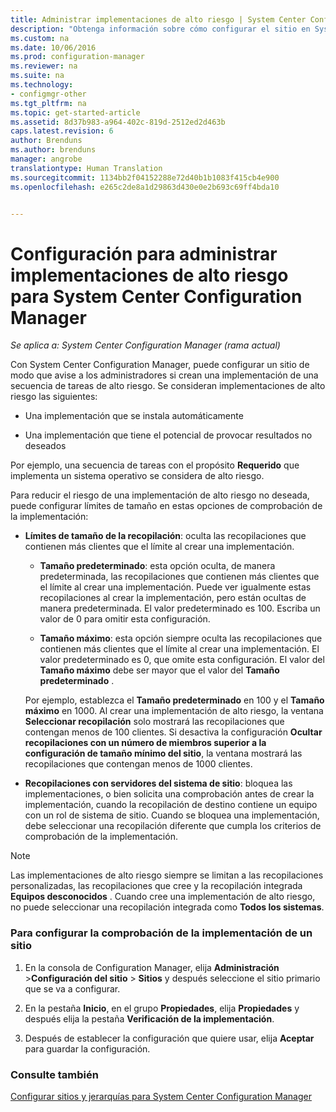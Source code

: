 ```yaml
---
title: Administrar implementaciones de alto riesgo | System Center Configuration Manager
description: "Obtenga información sobre cómo configurar el sitio en System Center Configuration Manager para advertir a los administradores si crean una implementación de alto riesgo."
ms.custom: na
ms.date: 10/06/2016
ms.prod: configuration-manager
ms.reviewer: na
ms.suite: na
ms.technology:
- configmgr-other
ms.tgt_pltfrm: na
ms.topic: get-started-article
ms.assetid: 8d37b983-a964-402c-819d-2512ed2d463b
caps.latest.revision: 6
author: Brenduns
ms.author: brenduns
manager: angrobe
translationtype: Human Translation
ms.sourcegitcommit: 1134bb2f04152288e72d40b1b1083f415cb4e900
ms.openlocfilehash: e265c2de8a1d29863d430e0e2b693c69ff4bda10


---
```

# <a name="settings-to-manage-high-risk-deployments-for-system-center-configuration-manager"></a>Configuración para administrar implementaciones de alto riesgo para System Center Configuration Manager

*Se aplica a: System Center Configuration Manager (rama actual)*


Con System Center Configuration Manager, puede configurar un sitio de modo que avise a los administradores si crean una implementación de una secuencia de tareas de alto riesgo. Se consideran implementaciones de alto riesgo las siguientes:  

-   Una implementación que se instala automáticamente  

-   Una implementación que tiene el potencial de provocar resultados no deseados  

 Por ejemplo, una secuencia de tareas con el propósito **Requerido** que implementa un sistema operativo se considera de alto riesgo.  

 Para reducir el riesgo de una implementación de alto riesgo no deseada, puede configurar límites de tamaño en estas opciones de comprobación de la implementación:  

-   **Límites de tamaño de la recopilación**: oculta las recopilaciones que contienen más clientes que el límite al crear una implementación.  

    -   **Tamaño predeterminado**: esta opción oculta, de manera predeterminada, las recopilaciones que contienen más clientes que el límite al crear una implementación. Puede ver igualmente estas recopilaciones al crear la implementación, pero están ocultas de manera predeterminada. El valor predeterminado es 100. Escriba un valor de 0 para omitir esta configuración.  

    -   **Tamaño máximo**: esta opción siempre oculta las recopilaciones que contienen más clientes que el límite al crear una implementación. El valor predeterminado es 0, que omite esta configuración. El valor del **Tamaño máximo** debe ser mayor que el valor del **Tamaño predeterminado** .  

     Por ejemplo, establezca el **Tamaño predeterminado** en 100 y el **Tamaño máximo** en 1000. Al crear una implementación de alto riesgo, la ventana **Seleccionar recopilación** solo mostrará las recopilaciones que contengan menos de 100 clientes. Si desactiva la configuración **Ocultar recopilaciones con un número de miembros superior a la configuración de tamaño mínimo del sitio**, la ventana mostrará las recopilaciones que contengan menos de 1000 clientes.  

-   **Recopilaciones con servidores del sistema de sitio**: bloquea las implementaciones, o bien solicita una comprobación antes de crear la implementación, cuando la recopilación de destino contiene un equipo con un rol de sistema de sitio. Cuando se bloquea una implementación, debe seleccionar una recopilación diferente que cumpla los criterios de comprobación de la implementación.  

> [!NOTE]  
>  Las implementaciones de alto riesgo siempre se limitan a las recopilaciones personalizadas, las recopilaciones que cree y la recopilación integrada **Equipos desconocidos** . Cuando cree una implementación de alto riesgo, no puede seleccionar una recopilación integrada como **Todos los sistemas**.  

### <a name="to-configure-deployment-verification-for-a-site"></a>Para configurar la comprobación de la implementación de un sitio  

1.  En la consola de Configuration Manager, elija **Administración** >**Configuración del sitio** > **Sitios** y después seleccione el sitio primario que se va a configurar.  

2.  En la pestaña **Inicio**, en el grupo **Propiedades**, elija **Propiedades** y después elija la pestaña **Verificación de la implementación**.  

3.  Después de establecer la configuración que quiere usar, elija **Aceptar** para guardar la configuración.  

### <a name="see-also"></a>Consulte también  
 [Configurar sitios y jerarquías para System Center Configuration Manager](../../core/servers/deploy/configure/configure-sites-and-hierarchies.md)



<!--HONumber=Nov16_HO1-->


